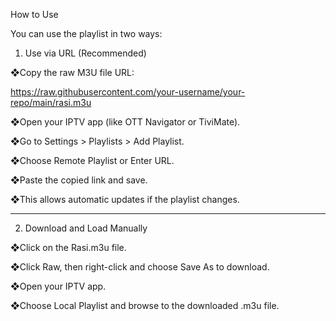 How to Use

You can use the playlist in two ways:

1. Use via URL (Recommended)

❖Copy the raw M3U file URL:

https://raw.githubusercontent.com/your-username/your-repo/main/rasi.m3u

❖Open your IPTV app (like OTT Navigator or TiviMate).

❖Go to Settings > Playlists > Add Playlist.

❖Choose Remote Playlist or Enter URL.

❖Paste the copied link and save.


❖This allows automatic updates if the playlist changes.


---

2. Download and Load Manually

❖Click on the Rasi.m3u file.

❖Click Raw, then right-click and choose Save As to download.

❖Open your IPTV app.

❖Choose Local Playlist and browse to the downloaded .m3u file.
